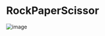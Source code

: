 # RockPaperScissor
![image](https://user-images.githubusercontent.com/112201564/196283606-adddbc9a-310a-4bdf-81d4-bff0ea622178.png)

